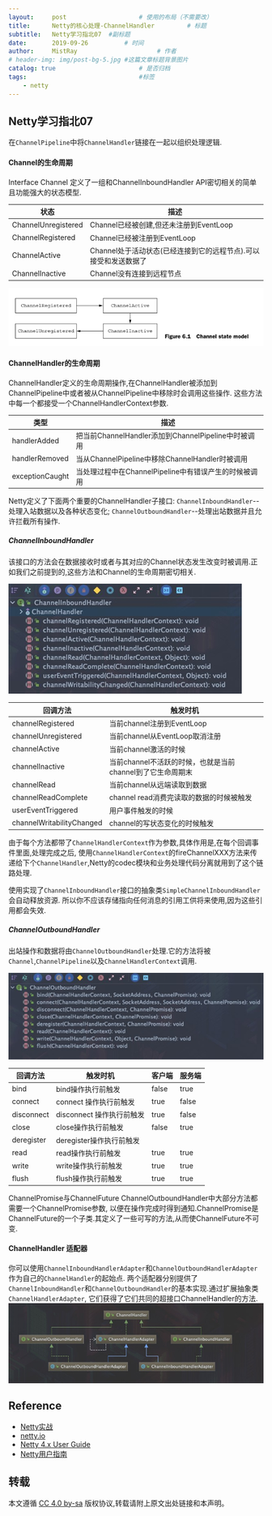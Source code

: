 ```yaml
---
layout:     post                    # 使用的布局（不需要改）
title:      Netty的核心处理-ChannelHandler         # 标题 
subtitle:   Netty学习指北07  #副标题
date:       2019-09-26          # 时间
author:     MistRay                      # 作者
# header-img: img/post-bg-5.jpg #这篇文章标题背景图片
catalog: true                       # 是否归档
tags:                               #标签
    - netty
---
```

## Netty学习指北07
在`ChannelPipeline`中将`ChannelHandler`链接在一起以组织处理逻辑.

#### Channel的生命周期
Interface Channel 定义了一组和ChannelInboundHandler API密切相关的简单且功能强大的状态模型.

| 状态 | 描述 |
| --- | --- |
| ChannelUnregistered | Channel已经被创建,但还未注册到EventLoop |
| ChannelRegistered | Channel已经被注册到EventLoop |
| ChannelActive | Channel处于活动状态(已经连接到它的远程节点).可以接受和发送数据了 |
| ChannelInactive | Channel没有连接到远程节点 |


![Channel的生命周期](/img/post_img/post_2019_09_26_01.jpg)

#### ChannelHandler的生命周期
ChannelHandler定义的生命周期操作,在ChannelHandler被添加到ChannelPipeline中或者被从ChannelPipeline中移除时会调用这些操作.
这些方法中每一个都接受一个ChannelHandlerContext参数.


| 类型 | 描述 |
| --- | --- |
| handlerAdded | 把当前ChannelHandler添加到ChannelPipeline中时被调用 |
| handlerRemoved | 当从ChannelPipeline中移除ChannelHandler时被调用 |
| exceptionCaught | 当处理过程中在ChannelPipeline中有错误产生的时候被调用 |

Netty定义了下面两个重要的ChannelHandler子接口:
`ChannelInboundHandler`--处理入站数据以及各种状态变化;
`ChannelOutboundHandler`--处理出站数据并且允许拦截所有操作.

##### ChannelInboundHandler
该接口的方法会在数据接收时或者与其对应的Channel状态发生改变时被调用.正如我们之前提到的,这些方法和Channel的生命周期密切相关.

![ChannelInboundHandler中的方法](/img/post_img/post_2019_09_26_02.jpg)

| 回调方法 | 触发时机 |
| --- | --- |
| channelRegistered | 当前channel注册到EventLoop |
| channelUnregistered | 当前channel从EventLoop取消注册 |
| channelActive | 当前channel激活的时候|
| channelInactive | 当前channel不活跃的时候，也就是当前channel到了它生命周期末|
| channelRead | 当前channel从远端读取到数据|
| channelReadComplete | channel read消费完读取的数据的时候被触发 |
| userEventTriggered |  用户事件触发的时候|
| channelWritabilityChanged |  channel的写状态变化的时候触发|


由于每个方法都带了`ChannelHandlerContext`作为参数,具体作用是,在每个回调事件里面,处理完成之后,
使用`ChannelHandlerContext`的fireChannelXXX方法来传递给下个`ChannelHandler`,Netty的codec模块和业务处理代码分离就用到了这个链路处理.

使用实现了`ChannelInboundHandler`接口的抽象类`SimpleChannelInboundHandler`会自动释放资源.
所以你不应该存储指向任何消息的引用工供将来使用,因为这些引用都会失效.

##### ChannelOutboundHandler
出站操作和数据将由`ChannelOutboundHandler`处理.它的方法将被`Channel`,`ChannelPipeline`以及`ChannelHandlerContext`调用.

![ChannelOutboundHandler中的方法](/img/post_img/post_2019_09_26_03.jpg)

| 回调方法 | 触发时机 | 客户端 | 服务端 |
| --- | --- | --- | --- | 
| bind | bind操作执行前触发 | false | true |
| connect | connect 操作执行前触发 | true | false | 
| disconnect | disconnect 操作执行前触发 | true | false |
| close | close操作执行前触发 | false | true |
| deregister |  deregister操作执行前触发 | | |
| read | read操作执行前触发 | true | true |
| write | write操作执行前触发 | true | true |
| flush | flush操作执行前触发 | true | true |

ChannelPromise与ChannelFuture ChannelOutboundHandler中大部分方法都需要一个ChannelPromise参数,
以便在操作完成时得到通知.ChannelPromise是ChannelFuture的一个子类.其定义了一些可写的方法,从而使ChannelFuture不可变.

#### ChannelHandler 适配器
你可以使用`ChannelInboundHandlerAdapter`和`ChannelOutboundHandlerAdapter`作为自己的`ChannelHandler`的起始点.
两个适配器分别提供了`ChannelInboundHandler`和`ChannelOutboundHandler`的基本实现.通过扩展抽象类`ChannelHandlerAdapter`,
它们获得了它们共同的超接口ChannelHandler的方法.
![ChannelHandlerAdapter类的层次结构](/img/post_img/post_2019_09_26_04.jpg)


## Reference
* [Netty实战](https://book.douban.com/subject/27038538/)
* [netty.io](https://netty.io/)
* [Netty 4.x User Guide](https://zhuanlan.zhihu.com/p/24955867)
* [Netty用户指南](https://github.com/waylau/netty-4-user-guide)

## 转载
本文遵循 [CC 4.0 by-sa](https://creativecommons.org/licenses/by-sa/4.0/) 版权协议,转载请附上原文出处链接和本声明。
